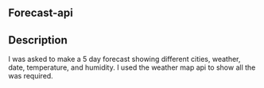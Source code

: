 ## Forecast-api

## Description
I was asked to make a 5 day forecast showing different cities, weather, date, temperature, and humidity. I used the weather map api to show all the was required.
